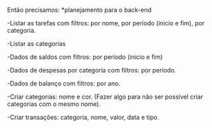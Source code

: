 Então precisamos:
*planejamento para o back-end

-Listar as tarefas com filtros: por nome, por período (inicio e fim), por categoria.

-Listar as categorias

-Dados de saldos com filtros: por período (inicio e fim)

-Dados de despesas por categoria com filtros: por período.

-Dados de balanço com filtros: por ano.

-Criar categorias: nome e cor. (Fazer algo para não ser possível criar categorias com o mesmo nome).

-Criar transações: categoria, nome, valor, data e tipo. 


